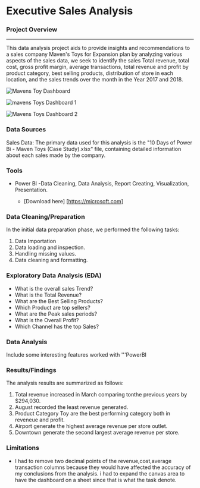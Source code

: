 # Executive Sales Analysis


### Project Overview
---

This data analysis project aids to provide insights and recommendations to a sales company Maven's Toys for Expansion plan  by analyzing various aspects of the sales data, we seek to identify the sales Total revenue, total cost, gross profit margin, average transactions, total revenue and profit by product category, best selling products, distribution of store in each location, and the sales trends over the month in the Year 2017 and 2018.

![Mavens Toy Dashboard](https://github.com/user-attachments/assets/e36bd509-cd0e-4481-8acc-afd8a968cd40)


![mavens Toys Dashboard 1](https://github.com/user-attachments/assets/ceb548fa-2352-49b9-830f-a2f1460cd8c8)

![Mavens Toys Dashboard 2](https://github.com/user-attachments/assets/2c5737ad-ec13-4d4d-9602-9706621d0d21)




### Data Sources

Sales Data: The primary data used for this analysis is the "10 Days of Power Bi - Maven Toys (Case Study).xlsx" file, containing detailed information about each sales made by the company. 

### Tools 

- Power BI -Data Cleaning, Data Analysis, Report Creating, Visualization, Presentation.

  -  [Download here] [https://microsoft.com]

### Data Cleaning/Preparation

In the initial data preparation phase, we performed the following tasks:
1. Data Importation
2. Data loading and inspection.
3. Handling missing values.
4. Data cleaning and formatting.

### Exploratory Data Analysis  (EDA)

- What is the overall sales Trend?
- What is the Total Revenue?
- What are the Best Selling Products?
- Which Product are top sellers?
- What are the Peak sales periods?
- What is the Overall Profit?
- Which Channel has the top Sales?
  

### Data Analysis

Include some interesting features worked with
'''PowerBI

### Results/Findings

The analysis results are summarized as follows:
1. Total revenue increased in March comparing tonthe previous years by $294,030.
2. August recorded the least revenue generated.
3. Product Category Toy are the best performing category both in reveneue and profit.
4. Airport generate the highest average revenue per store outlet.
5. Downtown generate the second largest average revenue per store.


### Limitations

- I had to remove  two decimal points of the revenue,cost,average transaction columns because they would have affected the accuracy of my conclusions from the analysis. i had to expand the canvas area to have the  dashboard on a sheet since that is what the task denote.

